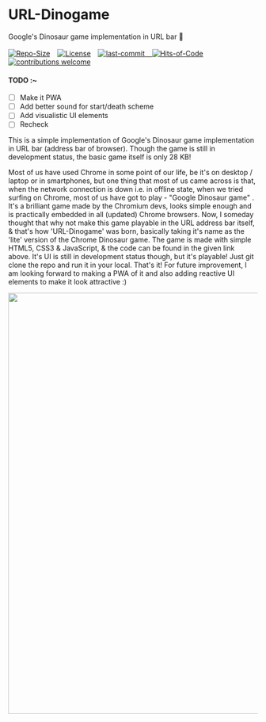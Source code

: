 # URL-Dinogame
Google's Dinosaur game implementation in URL bar 🦕
<br><br>
<a href="https://github.com/Neilblaze/URL-Dinogame"><img src="https://img.shields.io/github/repo-size/Neilblaze/URL-Dinogame" alt="Repo-Size"/></a> &ensp; <a href="https://github.com/Neilblaze/URL-Dinogame/blob/master/LICENSE"><img src="https://img.shields.io/github/license/Neilblaze/URL-Dinogame?style=flat-square" alt="License"/></a> &ensp; <a href="https://github.com/Neilblaze/URL-Dinogame"><img src="https://img.shields.io/github/last-commit/Neilblaze/URL-Dinogame" alt="last-commit"/> &ensp; </a>[![Hits-of-Code](https://hitsofcode.com/github/Neilblaze/URL-Dinogame)](https://hitsofcode.com/view/github/Neilblaze/URL-Dinogame) &ensp; [![contributions welcome](https://img.shields.io/badge/contributions-welcome-brightgreen.svg?style=flat-square)](https://github.com/dwyl/learn-tdd/issues)

#### TODO :~

- [ ] Make it PWA
- [ ] Add better sound for start/death scheme
- [ ] Add visualistic UI elements
- [ ] Recheck

This is a simple implementation of Google's Dinosaur game implementation in URL bar (address bar of browser). Though the game is still in development status, the basic game itself is only 28 KB!

Most of us have used Chrome in some point of our life, be it's on desktop / laptop or in smartphones, but one thing that most of us came across is that, when the network connection is down i.e. in offline state, when we tried surfing on Chrome, most of us have got to play - "Google Dinosaur game" . It's a brilliant game made by the Chromium devs, looks simple enough and is practically embedded in all (updated) Chrome browsers. Now, I someday thought that why not make this game playable in the URL address bar itself, & that's how 'URL-Dinogame' was born, basically taking it's name as the 'lite' version of the Chrome Dinosaur game. The game is made with simple HTML5, CSS3 & JavaScript, & the code can be found in the given link above. It's UI is still in development status though, but it's playable! Just git clone the repo and run it in your local. That's it! For future improvement, I am looking forward to making a PWA of it and also adding reactive UI elements to make it look attractive :) 

<img src="https://github.com/Neilblaze/URL-Dinogame/blob/master/urldino.gif" width="850" height="850">
